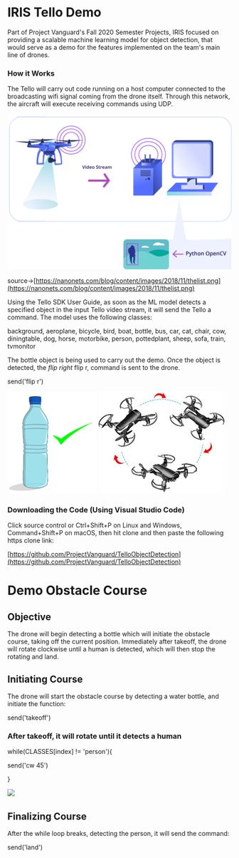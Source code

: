 # IRIS Tello Demo

Part of Project Vanguard's Fall 2020 Semester Projects, IRIS focused on providing a scalable machine learning model for object detection, that would serve as a demo for the features implemented on the team's main line of drones.

### How it Works

The Tello will carry out code running on a host computer connected to the broadcasting wifi signal coming from the drone itself. Through this network, the aircraft will execute receiving commands using UDP.

<img src="./IRIS%20Tello%20Demo%200c5e455c65a8456da11ddbd4c57b1610/diagram.png" alt="alt text" width="600"/>

source→[https://nanonets.com/blog/content/images/2018/11/thelist.png](https://nanonets.com/blog/content/images/2018/11/thelist.png)

Using the Tello SDK User Guide, as soon as the ML model detects a specified object in the input Tello video stream, it will send the Tello a command. The model uses the following classes:

background, aeroplane, bicycle, bird, boat, bottle, bus, car, cat, chair, cow,
diningtable, dog, horse, motorbike, person, pottedplant, sheep, sofa, train, tvmonitor

The bottle object is being used to carry out the demo. Once the object is detected, the *flip right* flip r, command is sent to the drone.

send('flip r')

<img src="./IRIS%20Tello%20Demo%200c5e455c65a8456da11ddbd4c57b1610/Draw-a-Water-Bottle-Step-11.jpg" alt="alt text" width="200"/>

<img src="./IRIS%20Tello%20Demo%200c5e455c65a8456da11ddbd4c57b1610/415yjHOgXVL.jpg" alt="alt text" width="285"/>

### Downloading the Code (Using Visual Studio Code)

Click source control or Ctrl+Shift+P on Linux and Windows, Command+Shift+P on macOS, then hit clone and then paste the following https clone link:

[https://github.com/ProjectVanguard/TelloObjectDetection](https://github.com/ProjectVanguard/TelloObjectDetection)

# Demo Obstacle Course

## Objective

The drone will begin detecting a bottle which will initiate the obstacle course, taking off the current position. Immediately after takeoff, the drone will rotate clockwise until a human is detected, which will then stop the rotating and land.

## Initiating Course

The drone will start the obstacle course by detecting a water bottle, and initiate the function:

send('takeoff')

### After takeoff, it will rotate until it detects a human

while(CLASSES[index] != 'person'){

send('cw 45')

}

<img src="https://thedatafrog.s3.amazonaws.com/media/images/Screen-Shot-2019-04-18-at-16.15.54.max-1000x500.png">

## Finalizing Course

After the while loop breaks, detecting the person, it will send the command:

send('land')